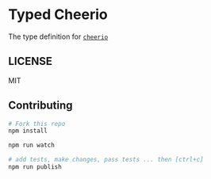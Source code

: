 # Typed Cheerio
The type definition for [`cheerio`](https://github.com/cheeriojs/cheerio)

## LICENSE
MIT

## Contributing

```sh
# Fork this repo
npm install

npm run watch

# add tests, make changes, pass tests ... then [ctrl+c]
npm run publish
```
